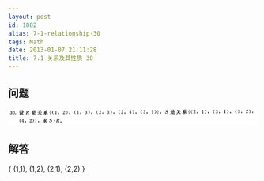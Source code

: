 ```yaml
---
layout: post
id: 1882
alias: 7-1-relationship-30
tags: Math
date: 2013-01-07 21:11:28
title: 7.1 关系及其性质 30
---
```


## 问题

[![image](/user_images/1882-1.png "image")](/user_images/1882-1.png)

## 解答

{ (1,1), (1,2), (2,1), (2,2) }

